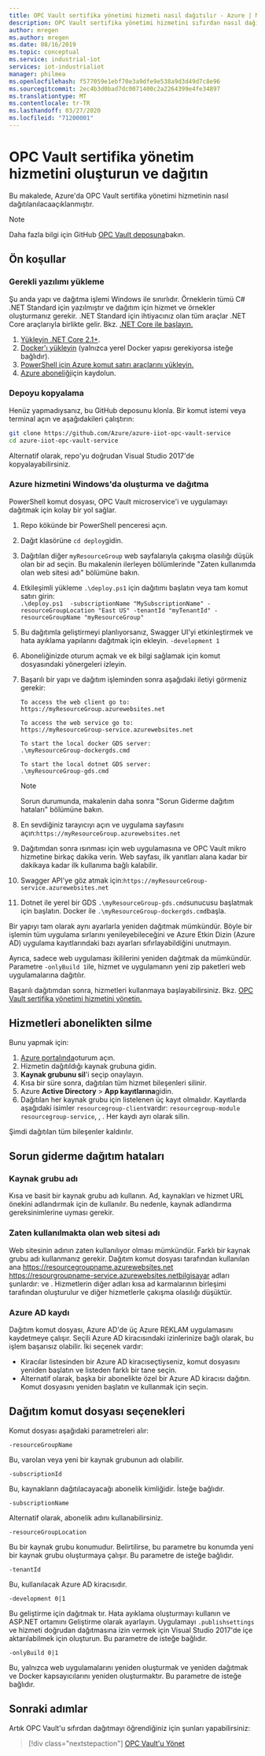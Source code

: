 ```yaml
---
title: OPC Vault sertifika yönetimi hizmeti nasıl dağıtılır - Azure | Microsoft Dokümanlar
description: OPC Vault sertifika yönetimi hizmetini sıfırdan nasıl dağıtabilirsiniz?
author: mregen
ms.author: mregen
ms.date: 08/16/2019
ms.topic: conceptual
ms.service: industrial-iot
services: iot-industrialiot
manager: philmea
ms.openlocfilehash: f577059e1ebf70e3a9dfe9e538a9d3d49d7c8e96
ms.sourcegitcommit: 2ec4b3d0bad7dc0071400c2a2264399e4fe34897
ms.translationtype: MT
ms.contentlocale: tr-TR
ms.lasthandoff: 03/27/2020
ms.locfileid: "71200001"
---
```

# <a name="build-and-deploy-the-opc-vault-certificate-management-service"></a>OPC Vault sertifika yönetim hizmetini oluşturun ve dağıtın

Bu makalede, Azure'da OPC Vault sertifika yönetimi hizmetinin nasıl dağıtılanılacaaçıklanmıştır.

> [!NOTE]
> Daha fazla bilgi için GitHub [OPC Vault deposuna](https://github.com/Azure/azure-iiot-opc-vault-service)bakın.

## <a name="prerequisites"></a>Ön koşullar

### <a name="install-required-software"></a>Gerekli yazılımı yükleme

Şu anda yapı ve dağıtma işlemi Windows ile sınırlıdır.
Örneklerin tümü C# .NET Standard için yazılmıştır ve dağıtım için hizmet ve örnekler oluşturmanız gerekir.
.NET Standard için ihtiyacınız olan tüm araçlar .NET Core araçlarıyla birlikte gelir. Bkz. [.NET Core ile başlayın.](https://docs.microsoft.com/dotnet/articles/core/getting-started)

1. [Yükleyin .NET Core 2.1+][dotnet-install].
2. [Docker'ı yükleyin][docker-url] (yalnızca yerel Docker yapısı gerekiyorsa isteğe bağlıdır).
4. [PowerShell için Azure komut satırı araçlarını yükleyin.][powershell-install]
5. [Azure aboneliği][azure-free]için kaydolun.

### <a name="clone-the-repository"></a>Depoyu kopyalama

Henüz yapmadıysanız, bu GitHub deposunu klonla. Bir komut istemi veya terminal açın ve aşağıdakileri çalıştırın:

```bash
git clone https://github.com/Azure/azure-iiot-opc-vault-service
cd azure-iiot-opc-vault-service 
```

Alternatif olarak, repo'yu doğrudan Visual Studio 2017'de kopyalayabilirsiniz.

### <a name="build-and-deploy-the-azure-service-on-windows"></a>Azure hizmetini Windows'da oluşturma ve dağıtma

PowerShell komut dosyası, OPC Vault microservice'i ve uygulamayı dağıtmak için kolay bir yol sağlar.

1. Repo kökünde bir PowerShell penceresi açın. 
3. Dağıt klasörüne `cd deploy`gidin.
3. Dağıtılan diğer `myResourceGroup` web sayfalarıyla çakışma olasılığı düşük olan bir ad seçin. Bu makalenin ilerleyen bölümlerinde "Zaten kullanımda olan web sitesi adı" bölümüne bakın.
5. Etkileşimli yükleme `.\deploy.ps1` için dağıtımı başlatın veya tam komut satırı girin:  
`.\deploy.ps1  -subscriptionName "MySubscriptionName" -resourceGroupLocation "East US" -tenantId "myTenantId" -resourceGroupName "myResourceGroup"`
7. Bu dağıtımla geliştirmeyi planlıyorsanız, Swagger UI'yi etkinleştirmek ve hata ayıklama yapılarını dağıtmak için ekleyin. `-development 1`
6. Aboneliğinizde oturum açmak ve ek bilgi sağlamak için komut dosyasındaki yönergeleri izleyin.
9. Başarılı bir yapı ve dağıtım işleminden sonra aşağıdaki iletiyi görmeniz gerekir:
   ```
   To access the web client go to:
   https://myResourceGroup.azurewebsites.net

   To access the web service go to:
   https://myResourceGroup-service.azurewebsites.net

   To start the local docker GDS server:
   .\myResourceGroup-dockergds.cmd

   To start the local dotnet GDS server:
   .\myResourceGroup-gds.cmd
   ```

   > [!NOTE]
   > Sorun durumunda, makalenin daha sonra "Sorun Giderme dağıtım hataları" bölümüne bakın.

8. En sevdiğiniz tarayıcıyı açın ve uygulama sayfasını açın:`https://myResourceGroup.azurewebsites.net`
8. Dağıtımdan sonra ısınması için web uygulamasına ve OPC Vault mikro hizmetine birkaç dakika verin. Web sayfası, ilk yanıtları alana kadar bir dakikaya kadar ilk kullanıma bağlı kalabilir.
11. Swagger API'ye göz atmak için:`https://myResourceGroup-service.azurewebsites.net`
13. Dotnet ile yerel bir GDS `.\myResourceGroup-gds.cmd`sunucusu başlatmak için başlatın. Docker ile `.\myResourceGroup-dockergds.cmd`başla.

Bir yapıyı tam olarak aynı ayarlarla yeniden dağıtmak mümkündür. Böyle bir işlemin tüm uygulama sırlarını yenileyebileceğini ve Azure Etkin Dizin (Azure AD) uygulama kayıtlarındaki bazı ayarları sıfırlayabildiğini unutmayın.

Ayrıca, sadece web uygulaması ikililerini yeniden dağıtmak da mümkündür. Parametre `-onlyBuild 1`ile, hizmet ve uygulamanın yeni zip paketleri web uygulamalarına dağıtılır.

Başarılı dağıtımdan sonra, hizmetleri kullanmaya başlayabilirsiniz. Bkz. [OPC Vault sertifika yönetimi hizmetini yönetin.](howto-opc-vault-manage.md)

## <a name="delete-the-services-from-the-subscription"></a>Hizmetleri abonelikten silme

Bunu yapmak için:

1. [Azure portalında](https://portal.azure.com)oturum açın.
2. Hizmetin dağıtıldığı kaynak grubuna gidin.
3. **Kaynak grubunu sil**'i seçip onaylayın.
4. Kısa bir süre sonra, dağıtılan tüm hizmet bileşenleri silinir.
5. Azure **Active Directory** > **App kayıtlarına**gidin.
6. Dağıtılan her kaynak grubu için listelenen üç kayıt olmalıdır. Kayıtlarda aşağıdaki isimler `resourcegroup-client`vardır: `resourcegroup-module` `resourcegroup-service`, , . Her kaydı ayrı olarak silin.

Şimdi dağıtılan tüm bileşenler kaldırılır.

## <a name="troubleshooting-deployment-failures"></a>Sorun giderme dağıtım hataları

### <a name="resource-group-name"></a>Kaynak grubu adı

Kısa ve basit bir kaynak grubu adı kullanın. Ad, kaynakları ve hizmet URL önekini adlandırmak için de kullanılır. Bu nedenle, kaynak adlandırma gereksinimlerine uyması gerekir.  

### <a name="website-name-already-in-use"></a>Zaten kullanılmakta olan web sitesi adı

Web sitesinin adının zaten kullanılıyor olması mümkündür. Farklı bir kaynak grubu adı kullanmanız gerekir. Dağıtım komut dosyası tarafından kullanılan ana https://resourcegroupname.azurewebsites.net https://resourgroupname-service.azurewebsites.netbilgisayar adları şunlardır: ve .
Hizmetlerin diğer adları kısa ad karmalarının birleşimi tarafından oluşturulur ve diğer hizmetlerle çakışma olasılığı düşüktür.

### <a name="azure-ad-registration"></a>Azure AD kaydı 

Dağıtım komut dosyası, Azure AD'de üç Azure REKLAM uygulamasını kaydetmeye çalışır. Seçili Azure AD kiracısındaki izinlerinize bağlı olarak, bu işlem başarısız olabilir. İki seçenek vardır:

- Kiracılar listesinden bir Azure AD kiracıseçtiyseniz, komut dosyasını yeniden başlatın ve listeden farklı bir tane seçin.
- Alternatif olarak, başka bir abonelikte özel bir Azure AD kiracısı dağıtın. Komut dosyasını yeniden başlatın ve kullanmak için seçin.

## <a name="deployment-script-options"></a>Dağıtım komut dosyası seçenekleri

Komut dosyası aşağıdaki parametreleri alır:


```
-resourceGroupName
```

Bu, varolan veya yeni bir kaynak grubunun adı olabilir.

```
-subscriptionId
```


Bu, kaynakların dağıtılacayacağı abonelik kimliğidir. İsteğe bağlıdır.

```
-subscriptionName
```


Alternatif olarak, abonelik adını kullanabilirsiniz.

```
-resourceGroupLocation
```


Bu bir kaynak grubu konumudur. Belirtilirse, bu parametre bu konumda yeni bir kaynak grubu oluşturmaya çalışır. Bu parametre de isteğe bağlıdır.


```
-tenantId
```


Bu, kullanılacak Azure AD kiracısıdır. 

```
-development 0|1
```

Bu geliştirme için dağıtmak tır. Hata ayıklama oluşturmayı kullanın ve ASP.NET ortamını Geliştirme olarak ayarlayın. Uygulamayı `.publishsettings` ve hizmeti doğrudan dağıtmasına izin vermek için Visual Studio 2017'de içe aktarılabilmek için oluşturun. Bu parametre de isteğe bağlıdır.

```
-onlyBuild 0|1
```

Bu, yalnızca web uygulamalarını yeniden oluşturmak ve yeniden dağıtmak ve Docker kapsayıcılarını yeniden oluşturmaktır. Bu parametre de isteğe bağlıdır.

[azure-free]:https://azure.microsoft.com/free/
[powershell-install]:https://azure.microsoft.com/downloads/#powershell
[docker-url]: https://www.docker.com/
[dotnet-install]: https://www.microsoft.com/net/learn/get-started

## <a name="next-steps"></a>Sonraki adımlar

Artık OPC Vault'u sıfırdan dağıtmayı öğrendiğiniz için şunları yapabilirsiniz:

> [!div class="nextstepaction"]
> [OPC Vault'u Yönet](howto-opc-vault-manage.md)
